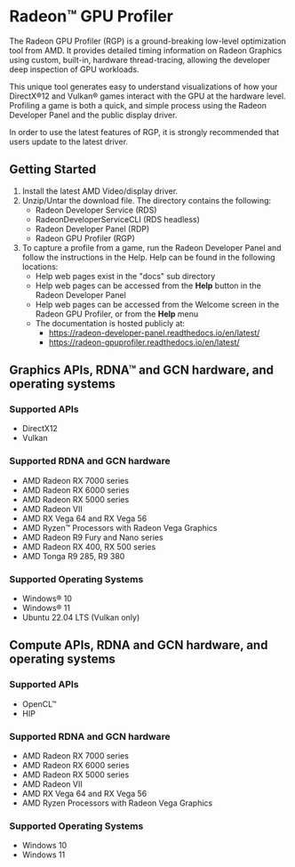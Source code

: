 # Radeon™ GPU Profiler

The Radeon GPU Profiler (RGP) is a ground-breaking low-level optimization tool from AMD. It provides detailed timing information on Radeon Graphics using custom, built-in, hardware thread-tracing, allowing the developer deep inspection of GPU workloads.

This unique tool generates easy to understand visualizations of how your DirectX®12 and Vulkan® games interact with the GPU at the hardware level. Profiling a game is both a quick, and simple process using the Radeon Developer Panel and the public display driver.

In order to use the latest features of RGP, it is strongly recommended that users update to the latest driver.


## Getting Started

1. Install the latest AMD Video/display driver.
2. Unzip/Untar the download file. The directory contains the following:
   * Radeon Developer Service (RDS)
   * RadeonDeveloperServiceCLI (RDS headless)
   * Radeon Developer Panel (RDP)
   * Radeon GPU Profiler (RGP)
3. To capture a profile from a game, run the Radeon Developer Panel and follow the instructions in the Help. Help can be found in the following locations:
   * Help web pages exist in the "docs" sub directory
   * Help web pages can be accessed from the **Help** button in the Radeon Developer Panel
   * Help web pages can be accessed from the Welcome screen in the Radeon GPU Profiler, or from the **Help** menu
   * The documentation is hosted publicly at:
     * https://radeon-developer-panel.readthedocs.io/en/latest/
     * https://radeon-gpuprofiler.readthedocs.io/en/latest/

## Graphics APIs, RDNA™ and GCN hardware, and operating systems
### Supported APIs
 * DirectX12
 * Vulkan

### Supported RDNA and GCN hardware
* AMD Radeon RX 7000 series
* AMD Radeon RX 6000 series
* AMD Radeon RX 5000 series
* AMD Radeon VII
* AMD RX Vega 64 and RX Vega 56
* AMD Ryzen™ Processors with Radeon Vega Graphics
* AMD Radeon R9 Fury and Nano series
* AMD Radeon RX 400, RX 500 series
* AMD Tonga R9 285, R9 380

### Supported Operating Systems
* Windows® 10
* Windows® 11
* Ubuntu 22.04 LTS (Vulkan only)


## Compute APIs, RDNA and GCN hardware, and operating systems
### Supported APIs
* OpenCL™
* HIP

### Supported RDNA and GCN hardware
* AMD Radeon RX 7000 series
* AMD Radeon RX 6000 series
* AMD Radeon RX 5000 series
* AMD Radeon VII
* AMD RX Vega 64 and RX Vega 56
* AMD Ryzen Processors with Radeon Vega Graphics

### Supported Operating Systems
* Windows 10
* Windows 11

